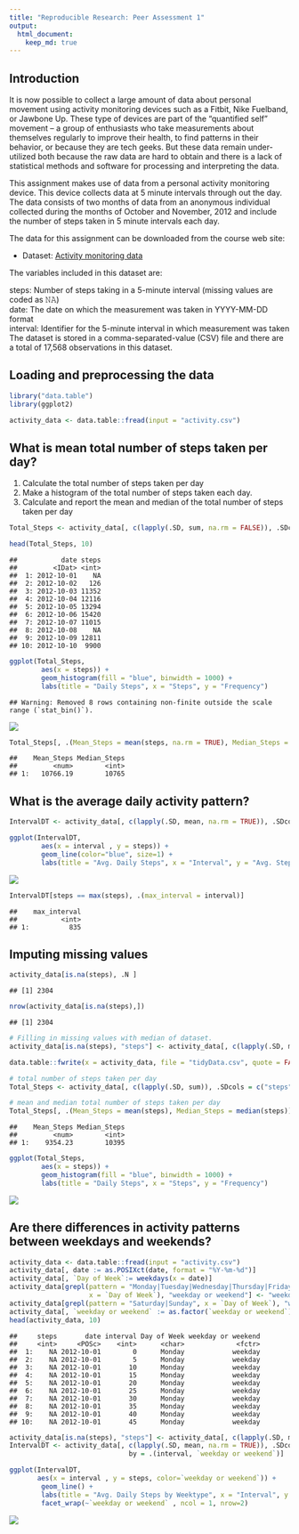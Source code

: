 ```yaml
---
title: "Reproducible Research: Peer Assessment 1"
output: 
  html_document:
    keep_md: true
---
```


## Introduction
It is now possible to collect a large amount of data about personal movement using activity monitoring devices such as a Fitbit, Nike Fuelband, or Jawbone Up. These type of devices are part of the “quantified self” movement – a group of enthusiasts who take measurements about themselves regularly to improve their health, to find patterns in their behavior, or because they are tech geeks. But these data remain under-utilized both because the raw data are hard to obtain and there is a lack of statistical methods and software for processing and interpreting the data.

This assignment makes use of data from a personal activity monitoring device. This device collects data at 5 minute intervals through out the day. The data consists of two months of data from an anonymous individual collected during the months of October and November, 2012 and include the number of steps taken in 5 minute intervals each day.

The data for this assignment can be downloaded from the course web site:

* Dataset: [Activity monitoring data](https://d396qusza40orc.cloudfront.net/repdata%2Fdata%2Factivity.zip)

The variables included in this dataset are:

steps: Number of steps taking in a 5-minute interval (missing values are coded as 𝙽𝙰) </br>
date: The date on which the measurement was taken in YYYY-MM-DD format </br>
interval: Identifier for the 5-minute interval in which measurement was taken </br>
The dataset is stored in a comma-separated-value (CSV) file and there are a total of 17,568 observations in this dataset.


## Loading and preprocessing the data

``` r
library("data.table")
library(ggplot2)

activity_data <- data.table::fread(input = "activity.csv")
```

## What is mean total number of steps taken per day?
1. Calculate the total number of steps taken per day
2. Make a histogram of the total number of steps taken each day.
3. Calculate and report the mean and median of the total number of steps taken per day


``` r
Total_Steps <- activity_data[, c(lapply(.SD, sum, na.rm = FALSE)), .SDcols = c("steps"), by = .(date)]

head(Total_Steps, 10)
```

```
##           date steps
##         <IDat> <int>
##  1: 2012-10-01    NA
##  2: 2012-10-02   126
##  3: 2012-10-03 11352
##  4: 2012-10-04 12116
##  5: 2012-10-05 13294
##  6: 2012-10-06 15420
##  7: 2012-10-07 11015
##  8: 2012-10-08    NA
##  9: 2012-10-09 12811
## 10: 2012-10-10  9900
```

``` r
ggplot(Total_Steps,
        aes(x = steps)) +
        geom_histogram(fill = "blue", binwidth = 1000) +
        labs(title = "Daily Steps", x = "Steps", y = "Frequency")
```

```
## Warning: Removed 8 rows containing non-finite outside the scale range (`stat_bin()`).
```

![](PA1_template_files/figure-html/unnamed-chunk-2-1.png)<!-- -->

``` r
Total_Steps[, .(Mean_Steps = mean(steps, na.rm = TRUE), Median_Steps = median(steps, na.rm = TRUE))]
```

```
##    Mean_Steps Median_Steps
##         <num>        <int>
## 1:   10766.19        10765
```

## What is the average daily activity pattern?


``` r
IntervalDT <- activity_data[, c(lapply(.SD, mean, na.rm = TRUE)), .SDcols = c("steps"), by = .(interval)]

ggplot(IntervalDT,
        aes(x = interval , y = steps)) +
        geom_line(color="blue", size=1) +
        labs(title = "Avg. Daily Steps", x = "Interval", y = "Avg. Steps per day")
```

![](PA1_template_files/figure-html/unnamed-chunk-3-1.png)<!-- -->

``` r
IntervalDT[steps == max(steps), .(max_interval = interval)]
```

```
##    max_interval
##           <int>
## 1:          835
```

## Imputing missing values


``` r
activity_data[is.na(steps), .N ]
```

```
## [1] 2304
```

``` r
nrow(activity_data[is.na(steps),])
```

```
## [1] 2304
```

``` r
# Filling in missing values with median of dataset.
activity_data[is.na(steps), "steps"] <- activity_data[, c(lapply(.SD, median, na.rm = TRUE)), .SDcols = c("steps")]

data.table::fwrite(x = activity_data, file = "tidyData.csv", quote = FALSE)

# total number of steps taken per day
Total_Steps <- activity_data[, c(lapply(.SD, sum)), .SDcols = c("steps"), by = .(date)]

# mean and median total number of steps taken per day
Total_Steps[, .(Mean_Steps = mean(steps), Median_Steps = median(steps))]
```

```
##    Mean_Steps Median_Steps
##         <num>        <int>
## 1:    9354.23        10395
```

``` r
ggplot(Total_Steps,
        aes(x = steps)) +
        geom_histogram(fill = "blue", binwidth = 1000) +
        labs(title = "Daily Steps", x = "Steps", y = "Frequency")
```

![](PA1_template_files/figure-html/unnamed-chunk-4-1.png)<!-- -->

## Are there differences in activity patterns between weekdays and weekends?


``` r
activity_data <- data.table::fread(input = "activity.csv")
activity_data[, date := as.POSIXct(date, format = "%Y-%m-%d")]
activity_data[, `Day of Week`:= weekdays(x = date)]
activity_data[grepl(pattern = "Monday|Tuesday|Wednesday|Thursday|Friday",
                    x = `Day of Week`), "weekday or weekend"] <- "weekday"
activity_data[grepl(pattern = "Saturday|Sunday", x = `Day of Week`), "weekday or weekend"] <- "weekend"
activity_data[, `weekday or weekend` := as.factor(`weekday or weekend`)]
head(activity_data, 10)
```

```
##     steps       date interval Day of Week weekday or weekend
##     <int>     <POSc>    <int>      <char>             <fctr>
##  1:    NA 2012-10-01        0      Monday            weekday
##  2:    NA 2012-10-01        5      Monday            weekday
##  3:    NA 2012-10-01       10      Monday            weekday
##  4:    NA 2012-10-01       15      Monday            weekday
##  5:    NA 2012-10-01       20      Monday            weekday
##  6:    NA 2012-10-01       25      Monday            weekday
##  7:    NA 2012-10-01       30      Monday            weekday
##  8:    NA 2012-10-01       35      Monday            weekday
##  9:    NA 2012-10-01       40      Monday            weekday
## 10:    NA 2012-10-01       45      Monday            weekday
```

``` r
activity_data[is.na(steps), "steps"] <- activity_data[, c(lapply(.SD, median, na.rm = TRUE)), .SDcols = c("steps")]
IntervalDT <- activity_data[, c(lapply(.SD, mean, na.rm = TRUE)), .SDcols = c("steps"),
                              by = .(interval, `weekday or weekend`)]

ggplot(IntervalDT,
       aes(x = interval , y = steps, color=`weekday or weekend`)) +
        geom_line() +
        labs(title = "Avg. Daily Steps by Weektype", x = "Interval", y = "No. of Steps") +
        facet_wrap(~`weekday or weekend` , ncol = 1, nrow=2)
```

![](PA1_template_files/figure-html/unnamed-chunk-5-1.png)<!-- -->

